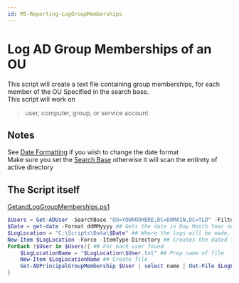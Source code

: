 ```yaml
---
id: MS-Reporting-LogGroupMemberships
---
```


# Log AD Group Memberships of an OU

This script will create a text file containing group memberships, for each member of the OU Specified in the search base.  
This script will work on  
> user, computer, group, or service account  

## Notes

See [Date Formatting](/../../#Date-Formatting) if you wish to change the date format  
Make sure you set the [Search Base](/../searchbase.md) otherwise it will scan the entirety of active directory

## The Script itself  

[GetandLogGroupMemberships.ps1](/GetandLogGroupMeberships.ps1)  

```powershell
$Users = Get-ADUser -SearchBase "OU=YOUROUHERE,DC=DOMAIN,DC=TLD" -Filter * | select -ExpandProperty SamAccountName ##This gets all the users in a specifed OU
$Date = get-date -Format ddMMyyyy ## Gets the date in Day Month Year number
$LogLocation = "C:\Scripts\Data\$Date" ## Where the logs will be made, this can be UNC
New-Item $LogLocation -Force -ItemType Directory ## Creates the dated folder
ForEach ($User in $Users){ ## For each user found  
    $LogLocationName = "$LogLocation\$User.txt" ## Prep name of file
    New-Item $LogLocationName ## Create file  
    Get-ADPrincipalGroupMembership $User | select name | Out-File $LogLocationName -Append ## Write group memberships to the folder
}
```
